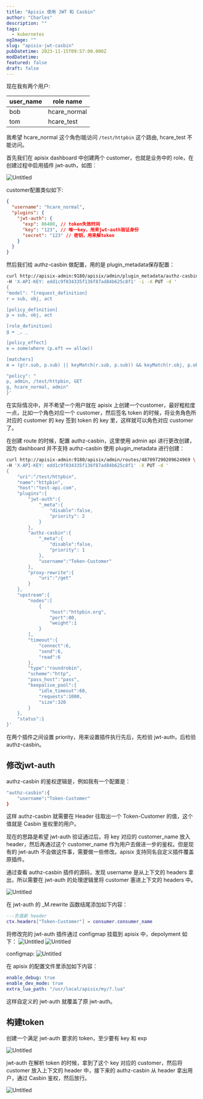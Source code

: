 ```yaml
---
title: "Apisix 使用 JWT 和 Casbin"
author: "Charles"
description: ""
tags:
  - kubernetes
ogImage: ""
slug: "apisix-jwt-casbin"
pubDatetime: 2023-11-15T09:57:00.000Z
modDatetime:
featured: false
draft: false
---
```


现在我有两个用户:

| user_name | role name |
| --- | --- |
| bob | hcare_normal |
| tom | hcare_test |

我希望 hcare_normal 这个角色l能访问 `/test/httpbin` 这个路由, hcare_test 不能访问。

首先我们在 apisix dashboard 中创建两个 customer，也就是业务中的 role，在创建过程中启用插件 jwt-auth，如图：

![Untitled](/assets/apisix-jwt-casbin-1.png)

customer配置类似如下:
```json
{
  "username": "hcare_normal",
  "plugins": {
    "jwt-auth": {
      "exp": 86400, // token失效时间
      "key": "123", // 唯一key，用来jwt-auth验证身份
      "secret": "123" // 密钥，用来解token
    }
  }
}
```

然后我们给 authz-casbin 做配置，用的是 plugin_metadata保存配置：

```bash
curl http://apisix-admin:9180/apisix/admin/plugin_metadata/authz-casbin \
-H 'X-API-KEY: edd1c9f034335f136f87ad84b625c8f1' -i -X PUT -d '
{
"model": "[request_definition]
r = sub, obj, act

[policy_definition]
p = sub, obj, act

[role_definition]
g = _, _

[policy_effect]
e = some(where (p.eft == allow))

[matchers]
m = (g(r.sub, p.sub) || keyMatch(r.sub, p.sub)) && keyMatch(r.obj, p.obj) && keyMatch(r.act, p.act)",

"policy": "
p, admin, /test/httpbin, GET
g, hcare_normal, admin"
}'
```

在实际情况中，并不希望一个用户就在 apisix 上创建一个customer，最好粗粒度一点，比如一个角色对应一个 customer，然后签名 token 的时候，将业务角色所对应的 customer 的 key 签到 token 的 key 里，这样就可以角色对应 customer 了。

在创建 route 的时候，配置 authz-casbin，这里使用 admin api 进行更改创建，因为 dashboard 并不支持 authz-casbin 使用 plugin_metadata 进行创建：

```bash
curl http://apisix-admin:9180/apisix/admin/routes/487097290209624969 \
-H 'X-API-KEY: edd1c9f034335f136f87ad84b625c8f1' -X PUT -d '
{
    "uri":"/test/httpbin",
    "name":"httpbin",
    "host":"test-api.com",
    "plugins":{
        "jwt-auth":{
            "_meta":{
                "disable":false,
                "priority": 2
            }
        },
        "authz-casbin":{
            "_meta":{
                "disable":false,
                "priority": 1
            },
            "username":"Token-Customer"
        },
        "proxy-rewrite":{
            "uri":"/get"
        }
    },
    "upstream":{
        "nodes":[
            {
                "host":"httpbin.org",
                "port":80,
                "weight":1
            }
        ],
        "timeout":{
            "connect":6,
            "send":6,
            "read":6
        },
        "type":"roundrobin",
        "scheme":"http",
        "pass_host":"pass",
        "keepalive_pool":{
            "idle_timeout":60,
            "requests":1000,
            "size":320
        }
    },
    "status":1
}'
```

在两个插件之间设置 priority，用来设置插件执行先后，先检验 jwt-auth，后检验 authz-casbin。

## 修改jwt-auth

authz-casbin 的鉴权逻辑是，例如我有一个配置是：

```bash
"authz-casbin":{
    "username":"Token-Customer"
}
```

这样 authz-casbin 就需要在 Header 往取出一个 Token-Customer 的值，这个值就是 Casbin 鉴权里的用户。

现在的思路是希望 jwt-auth 验证通过后，将 key 对应的 customer_name 放入 header，然后再通过这个 customer_name 作为用户去做进一步的鉴权。但是现有的 jwt-auth 不会做这件事，需要做一些修改。apisix 支持同名自定义插件覆盖原插件。

通过查看 authz-casbin 插件的源码，发现 username 是从上下文的 headers 拿出，所以需要在 jwt-auth 的处理逻辑里将 customer 塞进上下文的 headers 中。

![Untitled](/assets/apisix-jwt-casbin-2.png)

在 jwt-auth 的 _M.rewrite 函数结尾添加如下内容：

```lua
---负值新 header
ctx.headers["Token-Customer"] = consumer.consumer_name
```

将修改完的 jwt-auth 插件通过 configmap 挂载到 apisix 中，depolyment 如下：
![Untitled](/assets/apisix-jwt-casbin-4.png)
![Untitled](/assets/apisix-jwt-casbin-5.png)

configmap:
![Untitled](/assets/apisix-jwt-casbin-6.png)

在 apisix 的配置文件里添加如下内容：
```yml
enable_debug: true
enable_dev_mode: true
extra_lua_path: "/usr/local/apisix/my/?.lua"
```

这样自定义的 jwt-auth 就覆盖了原 jwt-auth。

## 构建token

创建一个满足 jwt-auth 要求的 token，至少要有 key 和 exp

![Untitled](/assets/apisix-jwt-casbin-8.png)

jwt-auth 在解析 token 的时候，拿到了这个 key 对应的 customer，然后将 customer 放入上下文的 header 中，接下来的 authz-casbin 从 header 拿出用户，通过 Casbin 鉴权，然后放行。

![Untitled](/assets/apisix-jwt-casbin-9.png)